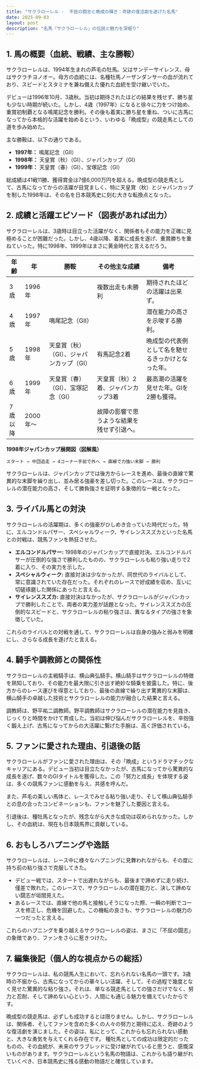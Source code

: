 ```yaml
---
title: "サクラローレル -  不屈の闘志と晩成の輝き：奇跡の復活劇を遂げた名馬"
date: 2025-09-03
layout: post
description: "名馬『サクラローレル』の伝説と魅力を深堀り"
---
```


## 1. 馬の概要（血統、戦績、主な勝鞍）

サクラローレルは、1994年生まれの芦毛の牡馬。父はサンデーサイレンス、母はサクラチヨノオー。母方の血統には、名種牡馬ノーザンダンサーの血が流れており、スピードとスタミナを兼ね備えた優れた血統を受け継いでいた。

デビューは1996年10月、3歳秋。当初は期待されたほどの結果を残せず、勝ち星も少ない時期が続いた。しかし、4歳（1997年）になると徐々に力をつけ始め、重賞初制覇となる鳴尾記念を勝利。その後も着実に勝ち星を重ね、ついに古馬になってから本格的な活躍を始めるという、いわゆる「晩成型」の競走馬としての道を歩み始めた。

主な勝鞍は、以下の通りである。

* **1997年：** 鳴尾記念（GII）
* **1998年：**  天皇賞（秋）（GI）、ジャパンカップ（GI）
* **1999年：**  天皇賞（春）（GI）、宝塚記念（GI）


総成績は41戦11勝、獲得賞金は7億6,000万円を超える。晩成型の競走馬として、古馬になってからの活躍が目覚ましく、特に天皇賞（秋）とジャパンカップを制した1998年は、その名を日本競馬史に刻む大きな転換点となった。


## 2. 成績と活躍エピソード（図表があれば出力）

サクラローレルは、3歳時は目立った活躍がなく、関係者もその能力を正確に見極めることが困難だった。しかし、4歳以降、着実に成長を遂げ、重賞勝ちを重ねていった。特に1998年、1999年はまさに黄金時代と言えるだろう。

| 年齢 | 年     | 勝鞍                               | その他主な成績                                     | 備考                                                                  |
|------|--------|------------------------------------|-------------------------------------------------|-----------------------------------------------------------------------|
| 3歳   | 1996年 |                                    | 複数出走も未勝利                                 | 期待されたほどの活躍は出来ず。                                           |
| 4歳   | 1997年 | 鳴尾記念（GII）                     |                                                 | 潜在能力の高さを示唆する勝利。                                         |
| 5歳   | 1998年 | 天皇賞（秋）（GI）、ジャパンカップ（GI） | 有馬記念2着                                     | 晩成型の代表例として名を馳せるきっかけとなった年。                               |
| 6歳   | 1999年 | 天皇賞（春）（GI）、宝塚記念（GI）     | 天皇賞（秋）2着、ジャパンカップ3着                   | 最高潮の活躍を見せた年。GIを2勝も獲得。                                   |
| 7歳以降 | 2000年～|                                    | 故障の影響で思うような結果を残せず引退へ。 |  |


**1998年ジャパンカップ展開図（図解風）**

```
スタート → 中団追走 → 4コーナー手前で外へ → 直線で力強い末脚 → 勝利
```

サクラローレルは、ジャパンカップでは後方からレースを進め、最後の直線で驚異的な末脚を繰り出し、並み居る強豪を差し切った。このレースは、サクラローレルの潜在能力の高さ、そして勝負強さを証明する象徴的な一戦となった。


## 3. ライバル馬との対決

サクラローレルの活躍期は、多くの強豪がひしめき合っていた時代だった。特に、エルコンドルパサー、スペシャルウィーク、サイレンススズカといった名馬との対戦は、競馬ファンを熱狂させた。

* **エルコンドルパサー:**  1998年のジャパンカップで直接対決。エルコンドルパサーが圧倒的な強さで勝利したものの、サクラローレルも粘り強い走りで2着に入り、その実力を示した。
* **スペシャルウィーク:**  直接対決は少なかったが、同世代のライバルとして、常に意識されていた存在だった。それぞれのレースで好成績を収め、互いに切磋琢磨した関係にあったと言える。
* **サイレンススズカ:**  直接対決はなかったが、サクラローレルがジャパンカップで勝利したことで、両者の実力差が話題となった。サイレンススズカの圧倒的なスピードと、サクラローレルの粘り強さは、異なるタイプの強さを象徴していた。


これらのライバルとの対戦を通して、サクラローレルは自身の強みと弱みを明確にし、さらなる成長を遂げたと言える。


## 4. 騎手や調教師との関係性

サクラローレルの主戦騎手は、横山典弘騎手。横山騎手はサクラローレルの特徴を熟知しており、その能力を最大限に引き出す絶妙な騎乗を披露した。特に、後方からのレース運びを得意としており、最後の直線で繰り出す驚異的な末脚は、横山騎手の卓越した技術とサクラローレルの能力が融合した結果と言える。

調教師は、野平祐二調教師。野平調教師はサクラローレルの潜在能力を見抜き、じっくりと時間をかけて育成した。当初は伸び悩んだサクラローレルを、辛抱強く鍛え上げ、古馬になってからの大活躍に繋げた手腕は、高く評価されている。


## 5. ファンに愛された理由、引退後の話

サクラローレルがファンに愛された理由は、その「晩成」というドラマチックなキャリアにある。デビュー当初は目立たなかったが、古馬になってから驚異的な成長を遂げ、数々のGIタイトルを獲得した。この「努力と成長」を体現する姿は、多くの競馬ファンに感動を与え、共感を呼んだ。

また、芦毛の美しい馬体と、レースでみせる粘り強い走り、そして横山典弘騎手との息の合ったコンビネーションも、ファンを魅了した要因と言える。

引退後は、種牡馬となったが、残念ながら大きな成功は収められなかった。しかし、その血統は、現在も日本競馬界に貢献している。


## 6. おもしろハプニングや逸話

サクラローレルは、レース中に様々なハプニングに見舞われながらも、その度に持ち前の粘り強さで克服してきた。

* デビュー戦では、スタートで出遅れながらも、最後まで諦めずに走り続け、僅差で敗れた。このレースで、サクラローレルの潜在能力と、決して諦めない闘志が垣間見えた。
* あるレースでは、直線で他の馬と接触しそうになった際、一瞬の判断でコースを修正し、危機を回避した。この機転の良さも、サクラローレルの魅力の一つだったと言える。


これらのハプニングを乗り越えるサクラローレルの姿は、まさに「不屈の闘志」の象徴であり、ファンをさらに惹きつけた。


## 7. 編集後記（個人的な視点からの総括）

サクラローレルは、私の競馬人生において、忘れられない名馬の一頭です。3歳時の不振から、古馬になってからの華々しい活躍、そして、その過程で幾度となく見せた驚異的な粘り強さ。それは、単なる競走馬としての強さだけでなく、努力と忍耐、そして諦めない心という、人間にも通じる魅力を備えていたからです。

晩成型の競走馬は、必ずしも成功するとは限りません。しかし、サクラローレルは、関係者、そしてファンを含めた多くの人々の努力と期待に応え、奇跡のような復活劇を演じました。その姿は、私にとって、これからも忘れられない感動と、大きな勇気を与えてくれる存在です。  種牡馬としての成功は限定的だったものの、その血統が、未来のサラブレッドに受け継がれていると思うと、感慨深いものがあります。サクラローレルという名馬の物語は、これからも語り継がれていくべき、日本競馬史に残る感動の物語だと確信しています。
